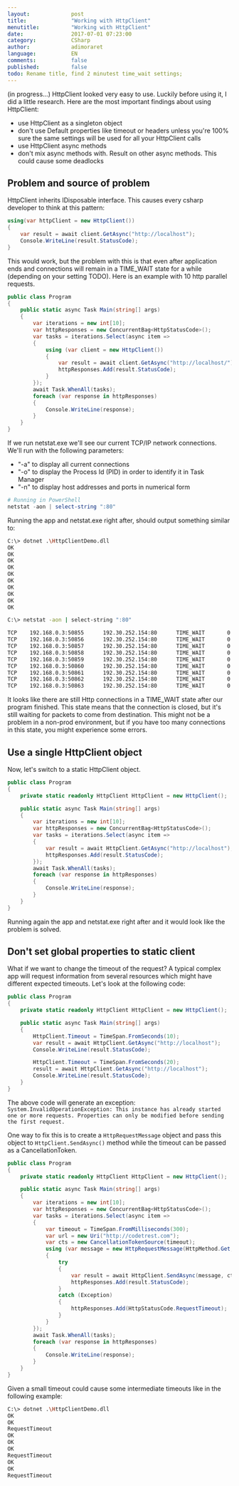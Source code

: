 ```yaml
---
layout:             post
title:              "Working with HttpClient"
menutitle:          "Working with HttpClient"
date:               2017-07-01 07:23:00
category:           CSharp
author:             adimoraret
language:           EN
comments:           false
published:          false
todo: Rename title, find 2 minutest time_wait settings;
---
```

(in progress...)
HttpClient looked very easy to use. Luckily before using it, I did a little research. Here are the most important findings about using HttpClient:
* use HttpClient as a singleton object
* don't use Default properties like timeout or headers unless you're 100% sure the same settings will be used for all your HttpClient calls
* use HttpClient async methods
* don't mix async methods with. Result on other async methods. This could cause some deadlocks

## Problem and source of problem ##
HttpClient inherits IDisposable interface. This causes every csharp developer to think at this pattern:

```csharp
using(var httpClient = new HttpClient()) 
{
    var result = await client.GetAsync("http://localhost");
    Console.WriteLine(result.StatusCode);
}
```
This would work, but the problem with this is that even after application ends and connections will remain in a TIME_WAIT state for a while (depending on your setting TODO). 
Here is an example with 10 http parallel requests.
```csharp
public class Program
{
    public static async Task Main(string[] args)
    {
        var iterations = new int[10];
        var httpResponses = new ConcurrentBag<HttpStatusCode>();
        var tasks = iterations.Select(async item =>
        {
            using (var client = new HttpClient())
            {
                var result = await client.GetAsync("http://localhost/");
                httpResponses.Add(result.StatusCode);
            }
        });
        await Task.WhenAll(tasks);
        foreach (var response in httpResponses)
        {
            Console.WriteLine(response);
        }
    }
}
```
If we run netstat.exe we'll see our current TCP/IP network connections. We'll run with the following parameters:
* "-a" to display all current connections
* "-o" to display the Process Id (PID) in order to identify it in Task Manager
* "-n" to display host addresses and ports in numerical form

```powershell
# Running in PowerShell
netstat -aon | select-string ":80"
```
Running the app and netstat.exe right after, should output something similar to:
```bash
C:\> dotnet .\HttpClientDemo.dll
OK 
OK 
OK 
OK 
OK 
OK 
OK 
OK 
OK 
OK 

C:\> netstat -aon | select-string ":80"

TCP    192.168.0.3:50855      192.30.252.154:80      TIME_WAIT       0
TCP    192.168.0.3:50856      192.30.252.154:80      TIME_WAIT       0
TCP    192.168.0.3:50857      192.30.252.154:80      TIME_WAIT       0
TCP    192.168.0.3:50858      192.30.252.154:80      TIME_WAIT       0
TCP    192.168.0.3:50859      192.30.252.154:80      TIME_WAIT       0
TCP    192.168.0.3:50860      192.30.252.154:80      TIME_WAIT       0
TCP    192.168.0.3:50861      192.30.252.154:80      TIME_WAIT       0
TCP    192.168.0.3:50862      192.30.252.154:80      TIME_WAIT       0
TCP    192.168.0.3:50863      192.30.252.154:80      TIME_WAIT       0
```

It looks like there are still Http connections in a TIME_WAIT state after our program finished. This state means that the connection is closed, but it's still waiting for  packets to come from destination. This might not be a problem in a non-prod environment, but if you have too many connections in this state, you might experience some errors.

## Use a single HttpClient object ##
Now, let's switch to a static HttpClient object.
```csharp
public class Program
{
    private static readonly HttpClient HttpClient = new HttpClient();

    public static async Task Main(string[] args)
    {
        var iterations = new int[10];
        var httpResponses = new ConcurrentBag<HttpStatusCode>();
        var tasks = iterations.Select(async item =>
        {
            var result = await HttpClient.GetAsync("http://localhost");
            httpResponses.Add(result.StatusCode);
        });
        await Task.WhenAll(tasks);
        foreach (var response in httpResponses)
        {
            Console.WriteLine(response);
        }
    }
}
```
Running again the app and netstat.exe right after and it would look like the problem is solved.

## Don't set global properties to static client ##

What if we want to change the timeout of the request? A typical complex app will request information from several resources which might have different expected timeouts. Let's look at the following code:
```csharp
public class Program
{
    private static readonly HttpClient HttpClient = new HttpClient();

    public static async Task Main(string[] args)
    {
        HttpClient.Timeout = TimeSpan.FromSeconds(10);
        var result = await HttpClient.GetAsync("http://localhost");
        Console.WriteLine(result.StatusCode);

        HttpClient.Timeout = TimeSpan.FromSeconds(20);
        result = await HttpClient.GetAsync("http://localhost");
        Console.WriteLine(result.StatusCode);
    }
}
 ```
The above code will generate an exception: `System.InvalidOperationException: This instance has already started one or more requests. Properties can only be modified before sending the first request.`

One way to fix this is to create a `HttpRequestMessage` object and pass this object to `HttpClient.SendAsync()` method while the timeout can be passed as a CancellationToken.
```csharp
public class Program
{
    private static readonly HttpClient HttpClient = new HttpClient();

    public static async Task Main(string[] args)
    {
        var iterations = new int[10];
        var httpResponses = new ConcurrentBag<HttpStatusCode>();
        var tasks = iterations.Select(async item =>
        {
            var timeout = TimeSpan.FromMilliseconds(300);
            var url = new Uri("http://codetrest.com");
            var cts = new CancellationTokenSource(timeout);
            using (var message = new HttpRequestMessage(HttpMethod.Get, url))
            {
                try
                {
                    var result = await HttpClient.SendAsync(message, cts.Token);
                    httpResponses.Add(result.StatusCode);
                }
                catch (Exception)
                {
                    httpResponses.Add(HttpStatusCode.RequestTimeout);
                }
            }
        });
        await Task.WhenAll(tasks);
        foreach (var response in httpResponses)
        {
            Console.WriteLine(response);
        }
    }
}
```
Given a small timeout could cause some intermediate timeouts like in the following example:
```bash
C:\> dotnet .\HttpClientDemo.dll
OK
OK
RequestTimeout
OK
OK
OK
RequestTimeout
OK
OK
RequestTimeout
```
